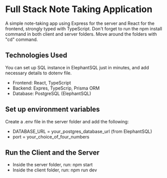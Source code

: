 # Full Stack Note Taking Application

A simple note-taking app using Express for the server and React for the frontend, strongly typed with TypeScript.
Don't forget to run the npm install command in both client and server folders. Move around the folders with "cd" command.

## Technologies Used

You can set up SQL instance in ElephantSQL just in minutes, and add necessary details to dotenv file.

- Frontend: React, TypeScript
- Backend: Expres, TypeScrip, Prisma ORM
- Database: PostgreSQL (ElephantSQL)

## Set up environment variables

Create a .env file in the server folder and add the following:

- DATABASE_URL = your_postgres_database_url (from ElephantSQL)
- port = your_choice_of_four_numbers

## Run the Client and the Server

- Inside the server folder, run: npm start
- Inside the client folder, run: npm run dev
